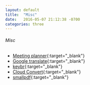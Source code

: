 ```yaml
---
layout: default
title:  "Misc"
date:   2016-05-07 21:12:38 -0700
categories: three
---
```

###### Misc
*   [Meeting planner](http://www.timeanddate.com/worldclock/meeting.html){:target="_blank"}
*   [Google translate](http://translate.google.com/?hl=en#){:target="_blank"}
*   [keybr](http://keybr.com/){:target="_blank"}
*   [Cloud Convert](https://cloudconvert.org/){:target="_blank"}
*   [smallpdf](http://smallpdf.com/){:target="_blank"}
